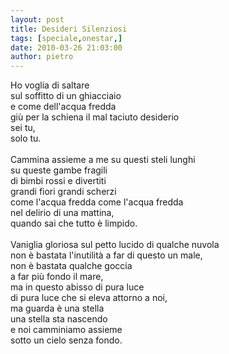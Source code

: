 ```yaml
---
layout: post
title: Desideri Silenziosi
tags: [speciale,onestar,]
date: 2010-03-26 21:03:00
author: pietro
---
```

Ho voglia di saltare<br/>sul soffitto di un ghiacciaio<br/>e come dell'acqua fredda<br/>giù per la schiena il mal taciuto desiderio<br/>sei tu,<br/>solo tu.<br/><br/>Cammina assieme a me su questi steli lunghi<br/>su queste gambe fragili<br/>di bimbi rossi e divertiti<br/>grandi fiori grandi scherzi<br/>come l'acqua fredda come l'acqua fredda<br/>nel delirio di una mattina,<br/>quando sai che tutto è limpido.<br/><br/>Vaniglia gloriosa sul petto lucido di qualche nuvola<br/>non è bastata l'inutilità a far di questo un male,<br/>non è bastata qualche goccia<br/>a far più fondo il mare,<br/>ma in questo abisso di pura luce<br/>di pura luce che si eleva attorno a noi,<br/>ma guarda è una stella<br/>una stella sta nascendo<br/>e noi camminiamo assieme<br/>sotto un cielo senza fondo.
